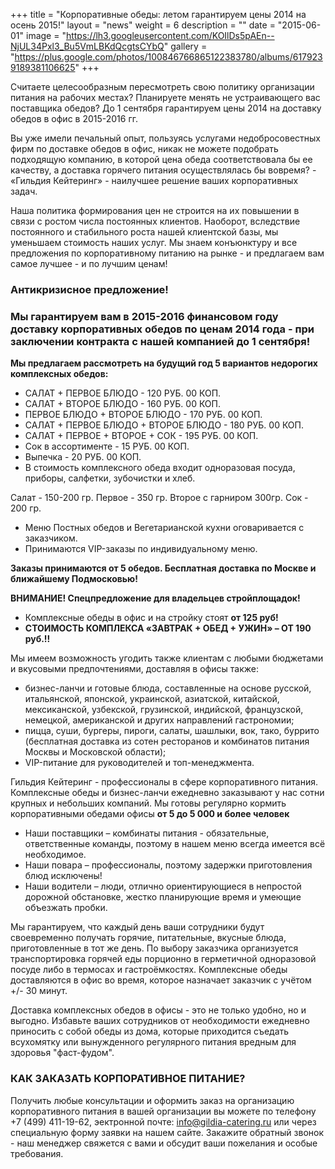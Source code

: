 +++
title = "Корпоративные обеды: летом гарантируем цены 2014 на осень 2015!"
layout = "news"
weight = 6
description = ""
date = "2015-06-01"
image = "https://lh3.googleusercontent.com/KOIlDs5pAEn--NjUL34Pxl3_Bu5VmLBKdQcgtsCYbQ"
gallery = "https://plus.google.com/photos/100846766865122383780/albums/6179239189381106625"
+++

Считаете целесообразным пересмотреть свою политику организации питания на рабочих местах? Планируете менять не устраивающего вас поставщика обедов? До 1 сентября гарантируем цены 2014 на доставку обедов в офис в 2015-2016 гг.  

<!--more-->

Вы уже имели печальный опыт, пользуясь услугами недобросовестных фирм по доставке обедов в офис, никак не можете подобрать подходящую компанию, в которой цена обеда соответствовала бы ее качеству, а доставка горячего питания осуществлялась бы вовремя? -
«Гильдия Кейтеринг» - наилучшее решение ваших корпоративных задач.

Наша политика формирования цен не строится на их повышении в связи с ростом числа постоянных клиентов. Наоборот, вследствие постоянного и стабильного роста нашей клиентской базы, мы уменьшаем стоимость наших услуг. Мы знаем конъюнктуру и все предложения по корпоративному питанию на рынке - и предлагаем вам самое лучшее - и по лучшим ценам!

### Антикризисное предложение!
### Мы гарантируем вам в 2015-2016 финансовом году доставку корпоративных обедов по ценам 2014 года - при заключении контракта с нашей компанией до 1 сентября!

**Мы предлагаем рассмотреть на будущий год 5 вариантов недорогих комплексных обедов:**

- САЛАТ + ПЕРВОЕ БЛЮДО - 120 РУБ. 00 КОП.
- САЛАТ + ВТОРОЕ БЛЮДО - 160 РУБ. 00 КОП.
- ПЕРВОЕ БЛЮДО + ВТОРОЕ БЛЮДО - 170 РУБ. 00 КОП.
- САЛАТ + ПЕРВОЕ БЛЮДО + ВТОРОЕ БЛЮДО - 180 РУБ. 00 КОП.
- САЛАТ + ПЕРВОЕ + ВТОРОЕ + СОК - 195 РУБ. 00 КОП.
 - Сок в ассортименте - 15 РУБ. 00 КОП.
 - Выпечка - 20 РУБ. 00 КОП.
- В стоимость комплексного обеда входит одноразовая посуда, приборы, салфетки, зубочистки и хлеб.

 Салат - 150-200 гр.
 Первое - 350 гр.
 Второе с гарниром 300гр.
 Сок - 200 гр.

 - Меню Постных обедов и Вегетарианской кухни оговаривается с заказчиком.
 - Принимаются VIP-заказы по индивидуальному меню.

 **Заказы принимаются от 5 обедов. Бесплатная доставка по Москве и ближайшему Подмосковью!**

**ВНИМАНИЕ! Спецпредложение для владельцев стройплощадок!**

- Комплексные обеды в офис и на стройку стоят **от 125 руб!**
- **СТОИМОСТЬ КОМПЛЕКСА «ЗАВТРАК + ОБЕД + УЖИН» – ОТ 190 руб.!!**

Мы имеем возможность угодить также клиентам с любыми бюджетами и вкусовыми предпочтениями, доставляя в офисы также:

- бизнес-ланчи и готовые блюда, составленные на основе русской, итальянской, японской, украинской, азиатской, китайской, мексиканской, узбекской, грузинской, индийской, французской, немецкой, американской и других направлений гастрономии;
- пицца, суши, бургеры, пироги, салаты, шашлыки, вок, тако, буррито (бесплатная доставка из сотен ресторанов и комбинатов питания Москвы и Московской области);
- VIP-питание для руководителей и топ-менеджмента.

Гильдия Кейтеринг - профессионалы в сфере корпоративного питания. Комплексные обеды и бизнес-ланчи ежедневно заказывают у нас сотни крупных и небольших компаний. Мы готовы регулярно кормить корпоративными обедами офисы **от 5 до 5 000 и более человек**

- Наши поставщики – комбинаты питания - обязательные, ответственные команды, поэтому в нашем меню всегда имеется всё необходимое.
- Наши повара – профессионалы, поэтому задержки приготовления блюд исключены!
- Наши водители – люди, отлично ориентирующиеся в непростой дорожной обстановке, жестко планирующие время и умеющие объезжать пробки.

Мы гарантируем, что каждый день ваши сотрудники будут своевременно получать горячие, питательные, вкусные блюда, приготовленные в тот же день. По выбору заказчика организуется транспортировка горячей еды порционно в герметичной одноразовой посуде либо в термосах и гастроёмкостях. Комплексные обеды доставляются в офис во время, которое назначает заказчик с учётом +/- 30 минут.

Доставка комплексных обедов в офисы - это не только удобно, но и выгодно. Избавьте ваших сотрудников от необходимости ежедневно приносить с собой обеды из дома, которые приходится съедать всухомятку или вынужденного регулярного питания вредным для здоровья "фаст-фудом".

### КАК ЗАКАЗАТЬ КОРПОРАТИВНОЕ ПИТАНИЕ?

Получить любые консультации и оформить заказ на организацию корпоративного питания в вашей организации вы можете по телефону +7 (499) 411-19-62, эектронной почте: info@gildia-catering.ru или через специальную форму заявки на нашем сайте.
Закажите обратный звонок - наш менеджер свяжется с вами и обсудит ваши пожелания и особые требования.
